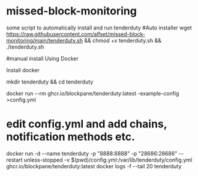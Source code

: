 # missed-block-monitoring
some script to automatically install and run tenderduty
#Auto installer
wget https://raw.githubusercontent.com/alfset/missed-block-monitoring/main/tenderduty.sh && chmod +x tenderduty.sh && ./tenderduty.sh

#manual install Using Docker

Install docker

mkdir tenderduty && cd tenderduty

docker run --rm ghcr.io/blockpane/tenderduty:latest -example-config >config.yml
# edit config.yml and add chains, notification methods etc.
docker run -d --name tenderduty -p "8888:8888" -p "28686:28686" --restart unless-stopped -v $(pwd)/config.yml:/var/lib/tenderduty/config.yml ghcr.io/blockpane/tenderduty:latest
docker logs -f --tail 20 tenderduty
